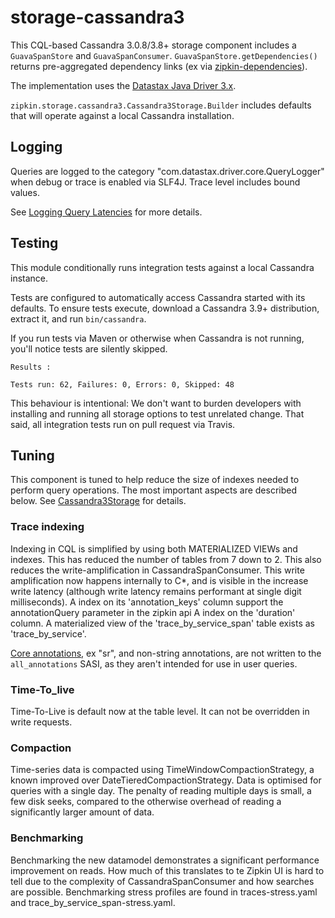 # storage-cassandra3

This CQL-based Cassandra 3.0.8/3.8+ storage component includes a `GuavaSpanStore` and `GuavaSpanConsumer`.
`GuavaSpanStore.getDependencies()` returns pre-aggregated dependency links (ex via [zipkin-dependencies](https://github.com/openzipkin/zipkin-dependencies)).

The implementation uses the [Datastax Java Driver 3.x](https://github.com/datastax/java-driver).

`zipkin.storage.cassandra3.Cassandra3Storage.Builder` includes defaults that will operate against a local Cassandra installation.

## Logging
Queries are logged to the category "com.datastax.driver.core.QueryLogger" when debug or trace is
enabled via SLF4J. Trace level includes bound values.

See [Logging Query Latencies](http://docs.datastax.com/en/developer/java-driver/3.0/supplemental/manual/logging/#logging-query-latencies) for more details.

## Testing
This module conditionally runs integration tests against a local Cassandra instance.

Tests are configured to automatically access Cassandra started with its defaults.
To ensure tests execute, download a Cassandra 3.9+ distribution, extract it, and run `bin/cassandra`.

If you run tests via Maven or otherwise when Cassandra is not running,
you'll notice tests are silently skipped.
```
Results :

Tests run: 62, Failures: 0, Errors: 0, Skipped: 48
```

This behaviour is intentional: We don't want to burden developers with
installing and running all storage options to test unrelated change.
That said, all integration tests run on pull request via Travis.

## Tuning
This component is tuned to help reduce the size of indexes needed to
perform query operations. The most important aspects are described below.
See [Cassandra3Storage](src/main/java/zipkin/storage/cassandra3/Cassandra3Storage.java) for details.

### Trace indexing

Indexing in CQL is simplified by using both MATERIALIZED VIEWs and indexes.
This has reduced the number of tables from 7 down to 2. This also reduces the write-amplification in CassandraSpanConsumer.
This write amplification now happens internally to C*, and is visible in the increase write latency (although write latency
remains performant at single digit milliseconds).
A index on its 'annotation_keys' column support the annotationQuery parameter in the zipkin api
A index on the 'duration' column.
A materialized view of the 'trace_by_service_span' table exists as 'trace_by_service'.

[Core annotations](../zipkin/src/main/java/zipkin/Constants.java#L184),
ex "sr", and non-string annotations, are not written to the `all_annotations` SASI, as they aren't intended for use in user queries.

### Time-To_live
Time-To-Live is default now at the table level. It can not be overridden in write requests.

### Compaction
Time-series data is compacted using TimeWindowCompactionStrategy, a known improved over DateTieredCompactionStrategy. Data is
optimised for queries with a single day. The penalty of reading multiple days is small, a few disk seeks, compared to the
otherwise overhead of reading a significantly larger amount of data.

### Benchmarking
Benchmarking the new datamodel demonstrates a significant performance improvement on reads. How much of this translates to te
Zipkin UI is hard to tell due to the complexity of CassandraSpanConsumer and how searches are possible. Benchmarking stress
profiles are found in traces-stress.yaml and trace_by_service_span-stress.yaml.
